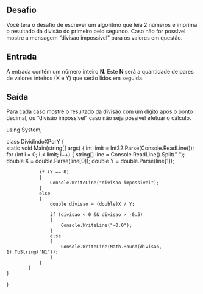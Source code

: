 ## Desafio

Você terá o desafio de escrever um algoritmo que leia 2 números e imprima o resultado da divisão do primeiro pelo segundo. Caso não for possível mostre a mensagem “divisao impossivel” para os valores em questão.

## Entrada

A entrada contém um número inteiro **N**. Este **N** será a quantidade de pares de valores inteiros (X e Y) que serão lidos em seguida.

## Saída

Para cada caso mostre o resultado da divisão com um dígito após o ponto decimal, ou “divisão impossível” caso não seja possível efetuar o cálculo.



using System;

class DividindoXPorY 
{    
    static void Main(string[] args) 
    {
        int limit = Int32.Parse(Console.ReadLine());
            for (int i = 0; i < limit; i++)
            {
                string[] line = Console.ReadLine().Split(" ");
                double X = double.Parse(line[0]);
                double Y = double.Parse(line[1]);
                

                if (Y == 0)
                {
                    Console.WriteLine("divisao impossivel");
                }
                else
                {
                    double divisao = (double)X / Y;
                    
                    if (divisao < 0 && divisao > -0.5)
                    {
                        Console.WriteLine("-0.0");
                    }
                    else
                    {
                        Console.WriteLine(Math.Round(divisao, 1).ToString("N1"));
                    }
                }
            }
    }
}

